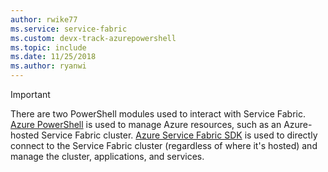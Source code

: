 ```yaml
---
author: rwike77
ms.service: service-fabric
ms.custom: devx-track-azurepowershell
ms.topic: include
ms.date: 11/25/2018
ms.author: ryanwi
---
```

> [!IMPORTANT]
> There are two PowerShell modules used to interact with Service Fabric. [Azure PowerShell](/powershell/azure/install-az-ps) is used to manage Azure resources, such as an Azure-hosted Service Fabric cluster. [Azure Service Fabric SDK](../articles/service-fabric/service-fabric-get-started.md) is used to directly connect to the Service Fabric cluster (regardless of where it's hosted) and manage the cluster, applications, and services. 
